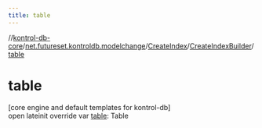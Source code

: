 ```yaml
---
title: table
---
```

//[kontrol-db-core](../../../../index.html)/[net.futureset.kontroldb.modelchange](../../index.html)/[CreateIndex](../index.html)/[CreateIndexBuilder](index.html)/[table](table.html)



# table



[core engine and default templates for kontrol-db]\
open lateinit override var [table](table.html): Table




